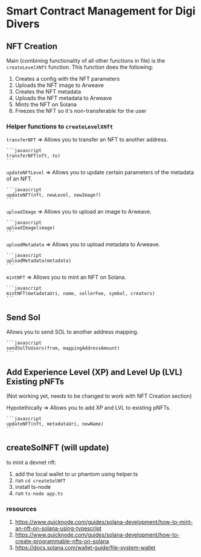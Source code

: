 # Smart Contract Management for Digi Divers

## NFT Creation

Main (combining functionality of all other functions in file) is the `createLevelXNft` function. 
This function does the following: 

1. Creates a config with the NFT parameters
2. Uploads the NFT image to Arweave
3. Creates the NFT metadata
4. Uploads the NFT metadata to Arweave
5. Mints the NFT on Solana
6. Freezes the NFT so it's non-transferable for the user

### Helper functions to `createLevelXNft`
`transferNFT` => Allows you to transfer an NFT to another address.

    ```javascript
    transferNFT(nft, to)
    ```


`updateNFTLevel` => Allows you to update certain parameters of the metadata of an NFT.

    ```javascript
    updateNFT(nft, newLevel, newImage?)
    ```

`uploadImage` => Allows you to upload an image to Arweave.

    ```javascript
    uploadImage(image)
    ```

`uploadMetadata` => Allows you to upload metadata to Arweave.

    ```javascript
    uploadMetadata(metadata)
    ```

`mintNFT` => Allows you to mint an NFT on Solana.

    ```javascript
    mintNFT(metadataUri, name, sellerFee, symbol, creators)
    ```


## Send Sol

Allows you to send SOL to another address mapping.

    ```javascript
    sendSolToUsers(from, mappingAddressAmount)
    ```

## Add Experience Level (XP) and Level Up (LVL) Existing pNFTs

(Not working yet, needs to be changed to work with NFT Creation section)

Hypotethically => Allows you to add XP and LVL to existing pNFTs.

    ```javascript
    updateNFT(nft, metadataUri, newName)
    ```

## createSolNFT (will update)

to mint a devnet nft:

1. add the local wallet to ur phantom using helper.ts
2. run `cd createSolNFT`
3. install ts-node
4. run `ts-node app.ts`

### resources

1. https://www.quicknode.com/guides/solana-development/how-to-mint-an-nft-on-solana-using-typescript
2. https://www.quicknode.com/guides/solana-development/how-to-create-programmable-nfts-on-solana
3. https://docs.solana.com/wallet-guide/file-system-wallet
